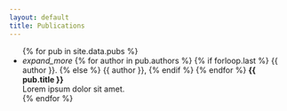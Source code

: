 ```yaml
---
layout: default
title: Publications
---
```


<ul class="collapsible collapsible-accordion">
	{% for pub in site.data.pubs %}
	<li>
		<div class = "collapsible-header"><i class="material-icons">expand_more</i>
		{% for author in pub.authors %}
			{% if forloop.last %}
				{{ author }}.
			{% else %}
				{{ author }},
			{% endif %}
		{% endfor %}
		<b>{{ pub.title }}</b>
	</div>
	<div class="collapsible-body"><span>Lorem ipsum dolor sit amet.</span></div>
	</li>
	{% endfor %}
</ul>